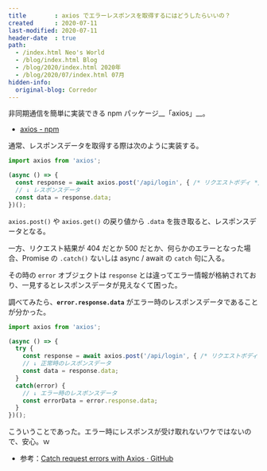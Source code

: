 ```yaml
---
title        : axios でエラーレスポンスを取得するにはどうしたらいいの？
created      : 2020-07-11
last-modified: 2020-07-11
header-date  : true
path:
  - /index.html Neo's World
  - /blog/index.html Blog
  - /blog/2020/index.html 2020年
  - /blog/2020/07/index.html 07月
hidden-info:
  original-blog: Corredor
---
```


非同期通信を簡単に実装できる npm パッケージ__「axios」__。

- [axios - npm](https://www.npmjs.com/package/axios)

通常、レスポンスデータを取得する際は次のように実装する。

```javascript
import axios from 'axios';

(async () => {
  const response = await axios.post('/api/login', { /* リクエストボディ */ });
  // ↓ レスポンスデータ
  const data = response.data;
})();
```

`axios.post()` や `axios.get()` の戻り値から `.data` を抜き取ると、レスポンスデータとなる。

一方、リクエスト結果が 404 だとか 500 だとか、何らかのエラーとなった場合、Promise の `.catch()` ないしは async / await の `catch` 句に入る。

その時の `error` オブジェクトは `response` とは違ってエラー情報が格納されており、一見するとレスポンスデータが見えなくて困った。

調べてみたら、__`error.response.data`__ がエラー時のレスポンスデータであることが分かった。

```javascript
import axios from 'axios';

(async () => {
  try {
    const response = await axios.post('/api/login', { /* リクエストボディ */ });
    // ↓ 正常時のレスポンスデータ
    const data = response.data;
  }
  catch(error) {
    // ↓ エラー時のレスポンスデータ
    const errorData = error.response.data;
  }
})();
```

こういうことであった。エラー時にレスポンスが受け取れないワケではないので、安心。ｗ

- 参考：[Catch request errors with Axios · GitHub](https://gist.github.com/fgilio/230ccd514e9381fafa51608fcf137253)
